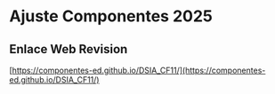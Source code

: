 # **Ajuste Componentes 2025**

## **Enlace Web Revision**

[https://componentes-ed.github.io/DSIA_CF11/](https://componentes-ed.github.io/DSIA_CF11/)

#

